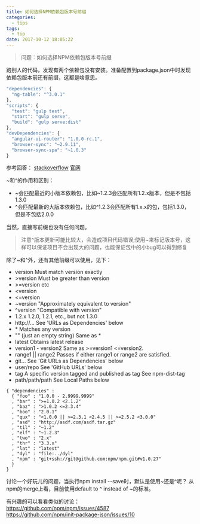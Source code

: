 ```yaml
---
title: 如何选择NPM依赖包版本号前缀
categories:
  - tips
tags:
  - tip
date: 2017-10-12 18:05:22
---
```

> 问题：如何选择NPM依赖包版本号前缀

<!-- more -->

跑别人的代码，发现有两个依赖包没有安装。准备配置到package.json中时发现依赖包版本前还有前缀，这都是啥意思。
```Javascript
"dependencies": {
  "ng-table": "^3.0.1"
},
"scripts": {
  "test": "gulp test",
  "start": "gulp serve",
  "build": "gulp serve:dist"
},
"devDependencies": {
  "angular-ui-router": "1.0.0-rc.1",
  "browser-sync": "~2.9.11",
  "browser-sync-spa": "~1.0.3"
}
```
参考回答：
[stackoverflow](https://stackoverflow.com/questions/22343224/whats-the-difference-between-tilde-and-caret-in-package-json)
[官网](https://docs.npmjs.com/misc/semver)

~和^的作用和区别：
* ~会匹配最近的小版本依赖包，比如~1.2.3会匹配所有1.2.x版本，但是不包括1.3.0
* ^会匹配最新的大版本依赖包，比如^1.2.3会匹配所有1.x.x的包，包括1.3.0，但是不包括2.0.0

当然，直接写前缀也没有任何问题。

>注意^版本更新可能比较大，会造成项目代码错误;使用~来标记版本号，这样可以保证项目不会出现大的问题，也能保证包中的小bug可以得到修复

除了~和^外，还有其他前缀可以使用，见下：
* version Must match version exactly
* \>version Must be greater than version
* \>=version etc
* <version
* <=version
* ~version "Approximately equivalent to version"
* ^version "Compatible with version"
* 1.2.x 1.2.0, 1.2.1, etc., but not 1.3.0
* http://... See 'URLs as Dependencies' below
* \* Matches any version
* "" (just an empty string) Same as *
* latest Obtains latest release
* version1 - version2 Same as >=version1 <=version2.
* range1 || range2 Passes if either range1 or range2 are satisfied.
* git... See 'Git URLs as Dependencies' below
* user/repo See 'GitHub URLs' below
* tag A specific version tagged and published as tag See npm-dist-tag
* path/path/path See Local Paths below

```
{ "dependencies" :
  { "foo" : "1.0.0 - 2.9999.9999"
  , "bar" : ">=1.0.2 <2.1.2"
  , "baz" : ">1.0.2 <=2.3.4"
  , "boo" : "2.0.1"
  , "qux" : "<1.0.0 || >=2.3.1 <2.4.5 || >=2.5.2 <3.0.0"
  , "asd" : "http://asdf.com/asdf.tar.gz"
  , "til" : "~1.2"
  , "elf" : "~1.2.3"
  , "two" : "2.x"
  , "thr" : "3.3.x"
  , "lat" : "latest"
  , "dyl" : "file:../dyl"
  , "npm" : "git+ssh://git@github.com:npm/npm.git#v1.0.27"
  }
}
```

讨论一个好玩儿的问题，当执行npm install <package> --save时，默认是使用~还是^呢？
从npm的merge上看，目前使用default to ^ instead of ~的标准。

有兴趣的可以看看类似的讨论：  
https://github.com/npm/npm/issues/4587   
https://github.com/npm/init-package-json/issues/10
